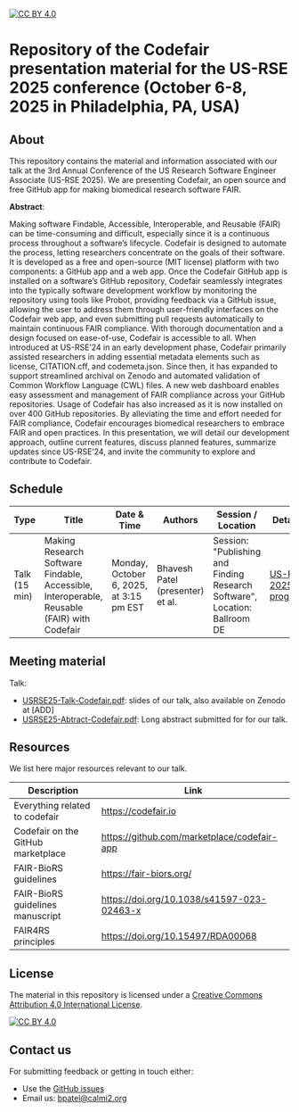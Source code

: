 [![CC BY 4.0][cc-by-shield]][cc-by]

[cc-by]: http://creativecommons.org/licenses/by/4.0/
[cc-by-shield]: https://img.shields.io/badge/License-CC%20BY%204.0-lightgrey.svg
[cc-by-image]: https://i.creativecommons.org/l/by/4.0/88x31.png

# Repository of the Codefair presentation material for the US-RSE 2025 conference (October 6-8, 2025 in Philadelphia, PA, USA)

## About

This repository contains the material and information associated with our talk at the 3rd Annual Conference of the US Research Software Engineer Associate (US-RSE 2025). We are presenting Codefair, an open source and free GitHub app for making biomedical research software FAIR.

**Abstract**: 

Making software Findable, Accessible, Interoperable, and Reusable (FAIR) can be time-consuming and difficult, especially since it is a continuous process throughout a software’s lifecycle. Codefair is designed to automate the process, letting researchers concentrate on the goals of their software. It is developed as a free and open-source (MIT license) platform with two components: a GitHub app and a web app. Once the Codefair GitHub app is installed on a software’s GitHub repository, Codefair seamlessly integrates into the typically software development workflow by monitoring the repository using tools like Probot, providing feedback via a GitHub issue, allowing the user to address them through user-friendly interfaces on the Codefair web app, and even submitting pull requests automatically to maintain continuous FAIR compliance. With thorough documentation and a design focused on ease-of-use, Codefair is accessible to all. When introduced at US-RSE’24 in an early development phase, Codefair primarily assisted researchers in adding essential metadata elements such as license, CITATION.cff, and codemeta.json. Since then, it has expanded to support streamlined archival on Zenodo and automated validation of Common Workflow Language (CWL) files. A new web dashboard enables easy assessment and management of FAIR compliance across your GitHub repositories. Usage of Codefair has also increased as it is now installed on over 400 GitHub repositories. By alleviating the time and effort needed for FAIR compliance, Codefair encourages biomedical researchers to embrace FAIR and open practices. In this presentation, we will detail our development approach, outline current features, discuss planned features, summarize updates since US-RSE’24, and invite the community to explore and contribute to Codefair.
 


## Schedule

| Type            | Title            | Date & Time             | Authors                          | Session / Location                                              | Details |
| --------------- | -----------------|-----------------|--------------------------------- |------------------------------------------------------ |------------------- |
| Talk (15 min)   | Making Research Software Findable, Accessible, Interoperable, Reusable (FAIR) with Codefair   |  Monday, October 6, 2025, at 3:15 pm EST | Bhavesh Patel (presenter) et al.| Session: "Publishing and Finding Research Software", Location: Ballroom DE | [US-RSE 2025 program](https://us-rse.org/usrse25/program/program_alt/) |


## Meeting material

Talk:
- [USRSE25-Talk-Codefair.pdf](USRSE25-Talk-Codefair.pdf): slides of our talk, also available on Zenodo at [ADD] 
- [USRSE25-Abtract-Codefair.pdf](USRSE25-Abtract-Codefair.pdf): Long abstract submitted for for our talk.


## Resources

We list here major resources relevant to our talk.


| Description                                         | Link                                                              |
| --------------------------------------------------  | ----------------------------------------------------------------- |
| Everything related to codefair                         | https://codefair.io |
| Codefair on the GitHub marketplace                         | https://github.com/marketplace/codefair-app |
| FAIR-BioRS guidelines                           | https://fair-biors.org/ |
| FAIR-BioRS guidelines manuscript                          | https://doi.org/10.1038/s41597-023-02463-x |
| FAIR4RS principles                          | https://doi.org/10.15497/RDA00068 |

## License
The material in this repository is licensed under a
[Creative Commons Attribution 4.0 International License][cc-by].

[![CC BY 4.0][cc-by-image]][cc-by]

## Contact us
For submitting feedback or getting in touch either:
- Use the [GitHub issues](https://github.com/fairdataihub/codefair-USRSE-2025/issues) 
- Email us: bpatel@calmi2.org


